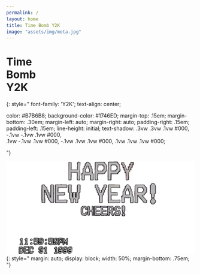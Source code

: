 ```yaml
---
permalink: /
layout: home
title: Time Bomb Y2K
image: "assets/img/meta.jpg"
---
```

# Time <br> Bomb <br> Y2K
{: style="
font-family: 'Y2K'; 
text-align: center; 
<!-- font-size: 10vw; -->
color: #B7B6B8;
background-color: #1746ED;
margin-top: .15em;
margin-bottom: .30em;
margin-left: auto;
margin-right: auto;
padding-right: .15em;
padding-left: .15em;
line-height: initial;
text-shadow:
.3vw .3vw .1vw #000,
-.1vw -.1vw .1vw #000,  
.1vw -.1vw .1vw #000,
-.1vw .1vw .1vw #000,
.1vw .1vw .1vw #000;
<!-- border: solid #B7B6B8 4px;
width: fit-content; -->
"}

![VHS Screen Capture displaying text: Happy New Year! Cheers! 11:59:59PM Dec 31 1999](assets/img/AllVHSText2.png)
{: style="
margin: auto;
display: block;
width: 50%;
margin-bottom: .75em;
"}
